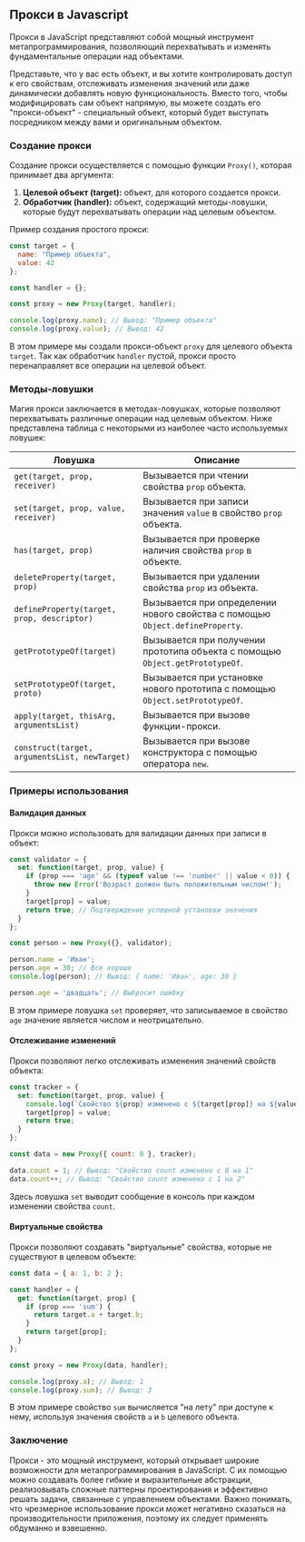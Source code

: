 ## Прокси в Javascript

Прокси в JavaScript представляют собой мощный инструмент метапрограммирования, позволяющий перехватывать и изменять фундаментальные операции над объектами. 

Представьте, что у вас есть объект, и вы хотите контролировать доступ к его свойствам, отслеживать изменения значений или даже динамически добавлять новую функциональность. Вместо того, чтобы модифицировать сам объект напрямую, вы можете создать его "прокси-объект" - специальный объект, который будет выступать посредником между вами и оригинальным объектом.

### Создание прокси

Создание прокси осуществляется с помощью функции `Proxy()`, которая принимает два аргумента:

1. **Целевой объект (target):** объект, для которого создается прокси.
2. **Обработчик (handler):** объект, содержащий методы-ловушки, которые будут перехватывать операции над целевым объектом.

Пример создания простого прокси:

```javascript
const target = {
  name: "Пример объекта",
  value: 42
};

const handler = {};

const proxy = new Proxy(target, handler);

console.log(proxy.name); // Вывод: "Пример объекта"
console.log(proxy.value); // Вывод: 42
```

В этом примере мы создали прокси-объект `proxy` для целевого объекта `target`. Так как обработчик `handler` пустой, прокси просто перенаправляет все операции на целевой объект.

### Методы-ловушки

Магия прокси заключается в методах-ловушках, которые позволяют перехватывать различные операции над целевым объектом.  Ниже представлена таблица с некоторыми из наиболее часто используемых ловушек:

| Ловушка            | Описание                                                                       |
|--------------------|-----------------------------------------------------------------------------------|
| `get(target, prop, receiver)`      | Вызывается при чтении свойства `prop` объекта.                                  |
| `set(target, prop, value, receiver)` | Вызывается при записи значения `value` в свойство `prop` объекта.             |
| `has(target, prop)`               | Вызывается при проверке наличия свойства `prop` в объекте.                    |
| `deleteProperty(target, prop)`   | Вызывается при удалении свойства `prop` из объекта.                             |
| `defineProperty(target, prop, descriptor)` | Вызывается при определении нового свойства с помощью `Object.defineProperty`.  |
| `getPrototypeOf(target)`        | Вызывается при получении прототипа объекта с помощью `Object.getPrototypeOf`.   |
| `setPrototypeOf(target, proto)`   | Вызывается при установке нового прототипа с помощью `Object.setPrototypeOf`.   |
| `apply(target, thisArg, argumentsList)` | Вызывается при вызове функции-прокси.                                 |
| `construct(target, argumentsList, newTarget)` | Вызывается при вызове конструктора с помощью оператора `new`.   |

### Примеры использования

#### Валидация данных

Прокси можно использовать для валидации данных при записи в объект:

```javascript
const validator = {
  set: function(target, prop, value) {
    if (prop === 'age' && (typeof value !== 'number' || value < 0)) {
      throw new Error('Возраст должен быть положительным числом!');
    }
    target[prop] = value;
    return true; // Подтверждение успешной установки значения
  }
};

const person = new Proxy({}, validator);

person.name = 'Иван';
person.age = 30; // Все хорошо
console.log(person); // Вывод: { name: 'Иван', age: 30 }

person.age = 'двадцать'; // Выбросит ошибку
```

В этом примере ловушка `set` проверяет, что записываемое в свойство `age` значение является числом и неотрицательно.

#### Отслеживание изменений

Прокси позволяют легко отслеживать изменения значений свойств объекта:

```javascript
const tracker = {
  set: function(target, prop, value) {
    console.log(`Свойство ${prop} изменено с ${target[prop]} на ${value}`);
    target[prop] = value;
    return true;
  }
};

const data = new Proxy({ count: 0 }, tracker);

data.count = 1; // Вывод: "Свойство count изменено с 0 на 1"
data.count++; // Вывод: "Свойство count изменено с 1 на 2"
```

Здесь ловушка `set` выводит сообщение в консоль при каждом изменении свойства `count`.

#### Виртуальные свойства

Прокси позволяют создавать "виртуальные" свойства, которые не существуют в целевом объекте:

```javascript
const data = { a: 1, b: 2 };

const handler = {
  get: function(target, prop) {
    if (prop === 'sum') {
      return target.a + target.b;
    }
    return target[prop];
  }
};

const proxy = new Proxy(data, handler);

console.log(proxy.a); // Вывод: 1
console.log(proxy.sum); // Вывод: 3
```

В этом примере свойство `sum` вычисляется "на лету" при доступе к нему,  используя значения свойств `a` и `b` целевого объекта.


### Заключение

Прокси - это мощный инструмент, который открывает широкие возможности для метапрограммирования в JavaScript. С их помощью можно создавать более гибкие и выразительные абстракции, реализовывать сложные паттерны проектирования и эффективно решать задачи, связанные с управлением объектами. Важно понимать, что чрезмерное использование прокси может негативно сказаться на производительности приложения, поэтому их следует применять обдуманно и взвешенно. 
